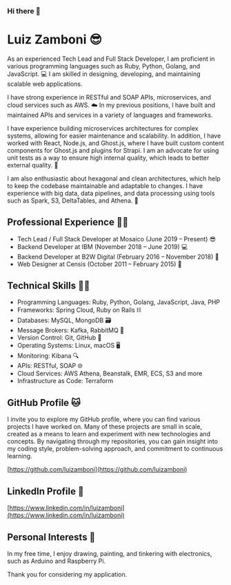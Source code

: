 ### Hi there 👋
# Luiz Zamboni 😎
As an experienced Tech Lead and Full Stack Developer, I am proficient in various programming languages such as Ruby, Python, Golang, and JavaScript. 💻  I am skilled in designing, developing, and maintaining scalable web applications.

I have strong experience in RESTful and SOAP APIs, microservices, and cloud services such as AWS. ☁️ In my previous positions, I have built and maintained APIs and services in a variety of languages and frameworks.

I have experience building microservices architectures for complex systems, allowing for easier maintenance and scalability. In addition, I have worked with React, Node.js, and Ghost.js, where I have built custom content components for Ghost.js and plugins for Strapi. I am an advocate for using unit tests as a way to ensure high internal quality, which leads to better external quality. 🔬

I am also enthusiastic about hexagonal and clean architectures, which help to keep the codebase maintainable and adaptable to changes. I have experience with big data, data pipelines, and data processing using tools such as Spark, S3, DeltaTables, and Athena. 🌟

## Professional Experience 👨‍💻
- Tech Lead / Full Stack Developer at Mosaico (June 2019 – Present) 😎
- Backend Developer at IBM (November 2018 – June 2019) 💻
- Backend Developer at B2W Digital (February 2016 – November 2018) 🚀
- Web Designer at Censis (October 2011 – February 2015) 🎨

## Technical Skills 🧑‍💻
- Programming Languages: Ruby, Python, Golang, JavaScript, Java, PHP
- Frameworks: Spring Cloud, Ruby on Rails ⛓️
- Databases: MySQL, MongoDB 🗃️
- Message Brokers: Kafka, RabbitMQ 💌
- Version Control: Git, GitHub 🔀
- Operating Systems: Linux, macOS 🖥️
- Monitoring: Kibana 🔍
- APIs: RESTful, SOAP 🌐
- Cloud Services: AWS Athena, Beanstalk, EMR, ECS, S3 and more
- Infrastructure as Code: Terraform

## GitHub Profile 🐱
I invite you to explore my GitHub profile, where you can find various projects I have worked on. Many of these projects are small in scale, created as a means to learn and experiment with new technologies and concepts. By navigating through my repositories, you can gain insight into my coding style, problem-solving approach, and commitment to continuous learning.

[https://github.com/luizamboni](https://github.com/luizamboni)

## LinkedIn Profile 💼
[https://www.linkedin.com/in/luizamboni](https://www.linkedin.com/in/luizamboni)

## Personal Interests 🎨
In my free time, I enjoy drawing, painting, and tinkering with electronics, such as Arduino and Raspberry Pi.

Thank you for considering my application.
